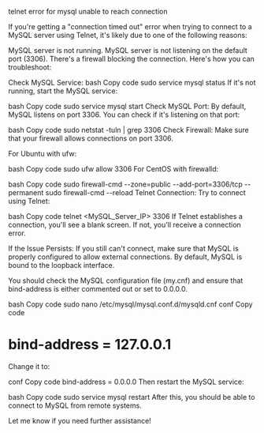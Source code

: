 telnet error for mysql unable to reach connection

If you're getting a "connection timed out" error when trying to connect to a MySQL server using Telnet, it's likely due to one of the following reasons:

MySQL server is not running.
MySQL server is not listening on the default port (3306).
There's a firewall blocking the connection.
Here's how you can troubleshoot:

Check MySQL Service:
bash
Copy code
sudo service mysql status
If it's not running, start the MySQL service:

bash
Copy code
sudo service mysql start
Check MySQL Port:
By default, MySQL listens on port 3306. You can check if it's listening on that port:

bash
Copy code
sudo netstat -tuln | grep 3306
Check Firewall:
Make sure that your firewall allows connections on port 3306.

For Ubuntu with ufw:

bash
Copy code
sudo ufw allow 3306
For CentOS with firewalld:

bash
Copy code
sudo firewall-cmd --zone=public --add-port=3306/tcp --permanent
sudo firewall-cmd --reload
Telnet Connection:
Try to connect using Telnet:

bash
Copy code
telnet <MySQL_Server_IP> 3306
If Telnet establishes a connection, you'll see a blank screen. If not, you'll receive a connection error.

If the Issue Persists:
If you still can't connect, make sure that MySQL is properly configured to allow external connections. By default, MySQL is bound to the loopback interface.

You should check the MySQL configuration file (my.cnf) and ensure that bind-address is either commented out or set to 0.0.0.0.

bash
Copy code
sudo nano /etc/mysql/mysql.conf.d/mysqld.cnf
conf
Copy code
# bind-address           = 127.0.0.1
Change it to:

conf
Copy code
bind-address           = 0.0.0.0
Then restart the MySQL service:

bash
Copy code
sudo service mysql restart
After this, you should be able to connect to MySQL from remote systems.

Let me know if you need further assistance!
